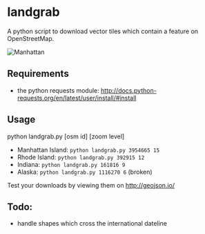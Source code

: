landgrab
========

A python script to download vector tiles which contain a feature on OpenStreetMap.

![Manhattan](https://raw.githubusercontent.com/meetar/landgrab/master/manhattan.jpg)

## Requirements

- the python requests module: http://docs.python-requests.org/en/latest/user/install/#install

## Usage

python landgrab.py [osm id] [zoom level]

- Manhattan Island: `python landgrab.py 3954665 15`
- Rhode Island: `python landgrab.py 392915 12`
- Indiana: `python landgrab.py 161816 9`
- Alaska: `python landgrab.py 1116270 6` (broken)

Test your downloads by viewing them on http://geojson.io/

## Todo:

- handle shapes which cross the international dateline
